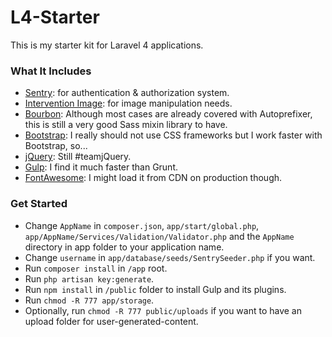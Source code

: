 L4-Starter
==========

This is my starter kit for Laravel 4 applications.

### What It Includes

  * [Sentry](https://github.com/cartalyst/sentry): for authentication & authorization system.
  * [Intervention Image](https://github.com/Intervention/image): for image manipulation needs.
  * [Bourbon](http://bourbon.io/): Although most cases are already covered with Autoprefixer, this is still a very good Sass mixin library to have.
  * [Bootstrap](http://getbootstrap.com/): I really should not use CSS frameworks but I work faster with Bootstrap, so...
  * [jQuery](http://jquery.com/): Still #teamjQuery.
  * [Gulp](http://gulpjs.com/): I find it much faster than Grunt.
  * [FontAwesome](http://fortawesome.github.io/Font-Awesome/): I might load it from CDN on production though.


### Get Started

  * Change `AppName` in `composer.json`, `app/start/global.php`, `app/AppName/Services/Validation/Validator.php` and the `AppName` directory in app folder to your application name.
  * Change `username` in `app/database/seeds/SentrySeeder.php` if you want.
  * Run `composer install` in `/app` root.
  * Run `php artisan key:generate`.
  * Run `npm install` in `/public` folder to install Gulp and its plugins.
  * Run `chmod -R 777 app/storage`.
  * Optionally, run `chmod -R 777 public/uploads` if you want to have an upload folder for user-generated-content.
